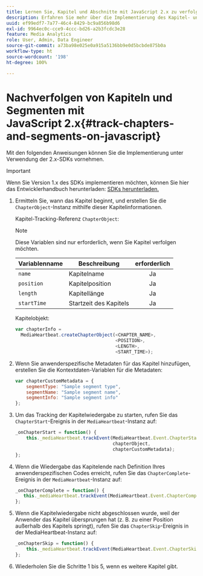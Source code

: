 ```yaml
---
title: Lernen Sie, Kapitel und Abschnitte mit JavaScript 2.x zu verfolgen.
description: Erfahren Sie mehr über die Implementierung des Kapitel- und Segment-Trackings mit dem Media SDK in Browser-Apps (JS).
uuid: ef99edf7-7a77-46c4-8429-bc9a856b98d6
exl-id: 9964ec0c-cce9-4ccc-bd26-a2b3fcdc3e28
feature: Media Analytics
role: User, Admin, Data Engineer
source-git-commit: a73ba98e025e0a915a5136bb9e0d5bcbde875b0a
workflow-type: ht
source-wordcount: '198'
ht-degree: 100%

---
```


# Nachverfolgen von Kapiteln und Segmenten mit JavaScript 2.x{#track-chapters-and-segments-on-javascript}

Mit den folgenden Anweisungen können Sie die Implementierung unter Verwendung der 2.x-SDKs vornehmen.

>[!IMPORTANT]
>
> Wenn Sie Version 1.x des SDKs implementieren möchten, können Sie hier das Entwicklerhandbuch herunterladen: [SDKs herunterladen.](/help/getting-started/download-sdks.md)

1. Ermitteln Sie, wann das Kapitel beginnt, und erstellen Sie die `ChapterObject`-Instanz mithilfe dieser Kapitelinformationen.

   Kapitel-Tracking-Referenz `ChapterObject`:

   >[!NOTE]
   >
   >Diese Variablen sind nur erforderlich, wenn Sie Kapitel verfolgen möchten.

   | Variablenname | Beschreibung | erforderlich |
   | --- | --- | :---: |
   | `name` | Kapitelname | Ja |
   | `position` | Kapitelposition | Ja |
   | `length` | Kapitellänge | Ja |
   | `startTime` | Startzeit des Kapitels | Ja |

   Kapitelobjekt:

   ```js
   var chapterInfo =  
     MediaHeartbeat.createChapterObject(<CHAPTER_NAME>,  
                                        <POSITION>,  
                                        <LENGTH>,  
                                        <START_TIME>);
   ```

1. Wenn Sie anwenderspezifische Metadaten für das Kapitel hinzufügen, erstellen Sie die Kontextdaten-Variablen für die Metadaten:

   ```js
   var chapterCustomMetadata = {
       segmentType: "Sample segment type",  
       segmentName: "Sample segment name",  
       segmentInfo: "Sample segment info"
   };
   ```

1. Um das Tracking der Kapitelwiedergabe zu starten, rufen Sie das `ChapterStart`-Ereignis in der `MediaHeartbeat`-Instanz auf:

   ```js
   _onChapterStart = function() {
       this._mediaHeartbeat.trackEvent(MediaHeartbeat.Event.ChapterStart,  
                                       chapterObject,  
                                       chapterCustomMetadata);
   };
   ```

1. Wenn die Wiedergabe das Kapitelende nach Definition Ihres anwenderspezifischen Codes erreicht, rufen Sie das `ChapterComplete`-Ereignis in der `MediaHeartbeat`-Instanz auf:

   ```js
   _onChapterComplete = function() {
      this._mediaHeartbeat.trackEvent(MediaHeartbeat.Event.ChapterComplete);
   };
   ```

1. Wenn die Kapitelwiedergabe nicht abgeschlossen wurde, weil der Anwender das Kapitel übersprungen hat (z. B. zu einer Position außerhalb des Kapitels springt), rufen Sie das `ChapterSkip`-Ereignis in der MediaHeartbeat-Instanz auf:

   ```js
   _onChapterSkip = function() {
       this._mediaHeartbeat.trackEvent(MediaHeartbeat.Event.ChapterSkip);
   };
   ```

1. Wiederholen Sie die Schritte 1 bis 5, wenn es weitere Kapitel gibt.
